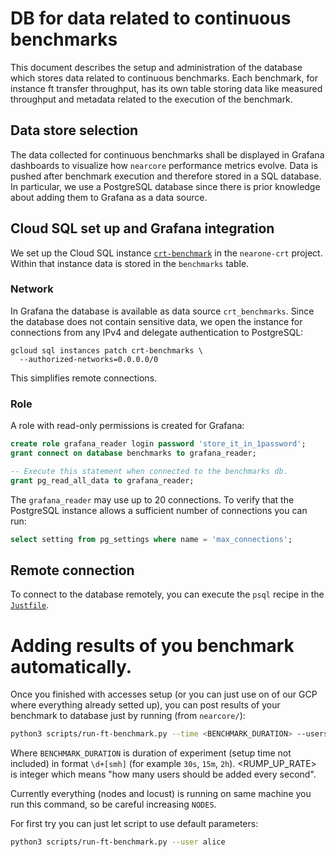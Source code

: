 # DB for data related to continuous benchmarks

This document describes the setup and administration of the database which stores data related to continuous benchmarks. Each benchmark, for instance ft transfer throughput, has its own table storing data like measured throughput and metadata related to the execution of the benchmark.

## Data store selection

The data collected for continuous benchmarks shall be displayed in Grafana dashboards to visualize how `nearcore` performance metrics evolve. Data is pushed after benchmark execution and therefore stored in a SQL database. In particular, we use a PostgreSQL database since there is prior knowledge about adding them to Grafana as a data source.

## Cloud SQL set up and Grafana integration

We set up the Cloud SQL instance [`crt-benchmark`](https://console.cloud.google.com/sql/instances/crt-benchmarks/overview?project=nearone-crt) in the `nearone-crt` project. Within that instance data is stored in the `benchmarks` table.

### Network

In Grafana the database is available as data source `crt_benchmarks`. Since the database does not contain sensitive data, we open the instance for connections from any IPv4 and delegate authentication to PostgreSQL:

```
gcloud sql instances patch crt-benchmarks \
  --authorized-networks=0.0.0.0/0
```

This simplifies remote connections.

### Role

A role with read-only permissions is created for Grafana:

```sql
create role grafana_reader login password 'store_it_in_1password';
grant connect on database benchmarks to grafana_reader;

-- Execute this statement when connected to the benchmarks db.
grant pg_read_all_data to grafana_reader;
```

The `grafana_reader` may use up to 20 connections. To verify that the PostgreSQL instance allows a sufficient number of connections you can run:

```sql
select setting from pg_settings where name = 'max_connections';
```

## Remote connection

To connect to the database remotely, you can execute the `psql` recipe in the [`Justfile`](./Justfile).


# Adding results of you benchmark automatically.

Once you finished with accesses setup (or you can just use on of our GCP where everything already setted up), you can post results of your benchmark to database just by running (from `nearcore/`):
```bash
python3 scripts/run-ft-benchmark.py --time <BENCHMARK_DURATION> --users <AMOUNT_OF_USERS> --shards <SHARDS> --nodes <NODES> --rump-up <RUMP_UP_RATE> --user <ACTOR_NAME>
```

Where `BENCHMARK_DURATION` is duration of experiment (setup time not included) in format `\d+[smh]` (for example `30s`, `15m`, `2h`).
<RUMP_UP_RATE> is integer which means "how many users should be added every second".

Currently everything (nodes and locust) is running on same machine you run this command, so be careful increasing `NODES`.

For first try you can just let script to use default parameters:
```bash
python3 scripts/run-ft-benchmark.py --user alice
```